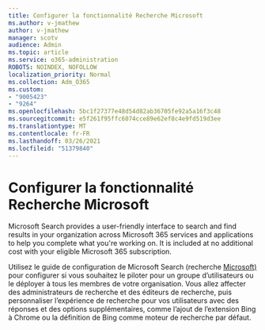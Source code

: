 ```yaml
---
title: Configurer la fonctionnalité Recherche Microsoft
ms.author: v-jmathew
author: v-jmathew
manager: scotv
audience: Admin
ms.topic: article
ms.service: o365-administration
ROBOTS: NOINDEX, NOFOLLOW
localization_priority: Normal
ms.collection: Adm_O365
ms.custom:
- "9005423"
- "9264"
ms.openlocfilehash: 5bc1f27377e48d54d82ab36705fe92a5a16f3c48
ms.sourcegitcommit: e5f261f95ffc6074cce89e62ef8c4e9fd519d3ee
ms.translationtype: MT
ms.contentlocale: fr-FR
ms.lasthandoff: 03/26/2021
ms.locfileid: "51379840"
---
```

# <a name="set-up-microsoft-search"></a>Configurer la fonctionnalité Recherche Microsoft

Microsoft Search‎ provides a user-friendly interface to search and find results in your organization across ‎Microsoft 365‎ services and applications to help you complete what you're working on. It is included at no additional cost with your eligible ‎Microsoft 365‎ subscription.

Utilisez le guide de configuration de Microsoft Search (recherche [Microsoft)](https://go.microsoft.com/fwlink/?linkid=2156919) pour configurer si vous souhaitez le piloter pour un groupe d’utilisateurs ou le déployer à tous les membres de votre organisation. Vous allez affecter des administrateurs de recherche et des éditeurs de recherche, puis personnaliser l’expérience de recherche pour vos utilisateurs avec des réponses et des options supplémentaires, comme l’ajout de l’extension Bing à Chrome ou la définition de Bing comme moteur de recherche par défaut.
